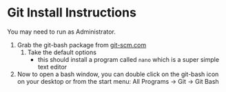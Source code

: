 # Git Install Instructions

You may need to run as Administrator.

1. Grab the git-bash package from [git-scm.com](https://git-scm.com/download/win)
    1. Take the default options
        - this should install a program called `nano` which is a super simple
        text editor
1. Now to open a bash window, you can double click on the git-bash icon on your
desktop or from the start menu: All Programs -> Git -> Git Bash
